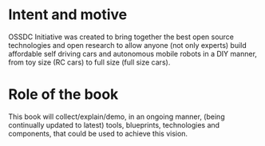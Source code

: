 # Intent and motive

OSSDC Initiative was created to bring together the best open source technologies and open research to allow anyone (not only experts) build affordable self driving cars and autonomous mobile robots in a DIY manner, from toy size (RC cars) to full size (full size cars).

# Role of the book

This book will collect/explain/demo, in an ongoing manner, (being continually updated to latest) tools, blueprints, technologies and components, that could be used to achieve this vision.